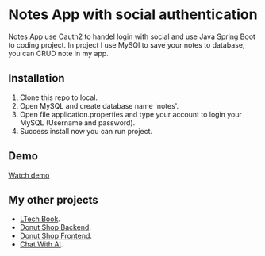 # Notes App with social authentication
Notes App use Oauth2 to handel login with social and use Java Spring Boot to coding project. In project I use MySQl to save your notes to database, you can CRUD note in my app.
## Installation
1. Clone this repo to local.
2. Open MySQL and create database name 'notes'.
3. Open file application.properties and type your account to login your MySQL (Username and password).
4. Success install now you can run project.
## Demo
[Watch demo](https://drive.google.com/file/d/1G-BIavDyBjVgKo34p3WT2xQX3XG-cCCx/view?usp=sharing)
## My other projects
- [LTech Book](https://github.com/TLoi02/LTech-Book).
- [Donut Shop Backend](https://github.com/TLoi02/DonutShop_Backend).
- [Donut Shop Frontend](https://github.com/TLoi02/Donutshop_Frontend).
- [Chat With AI](https://github.com/TLoi02/Chat-with-OpenAI).
